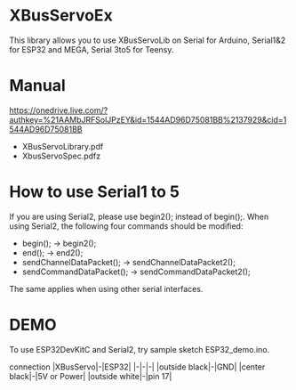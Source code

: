 # XBusServoEx
This library allows you to use XBusServoLib on Serial for Arduino, Serial1&2 for ESP32 and MEGA, Serial 3to5 for Teensy.

# Manual
https://onedrive.live.com/?authkey=%21AAMbJRFSolJPzEY&id=1544AD96D75081BB%2137929&cid=1544AD96D75081BB
- XBusServoLibrary.pdf
- XbusServoSpec.pdfz

# How to use Serial1 to 5
If you are using Serial2, please use begin2(); instead of begin();.
When using Serial2, the following four commands should be modified:
- begin(); -> begin2();
- end(); -> end2();
- sendChannelDataPacket(); -> sendChannelDataPacket2();
- sendCommandDataPacket(); -> sendCommandDataPacket2();

The same applies when using other serial interfaces.

# DEMO
To use ESP32DevKitC and Serial2, try sample sketch ESP32_demo.ino.

connection
|XBusServo|-|ESP32|
|-|-|-|
|outside black|-|GND|
|center black|-|5V or Power|
|outside white|-|pin 17|
